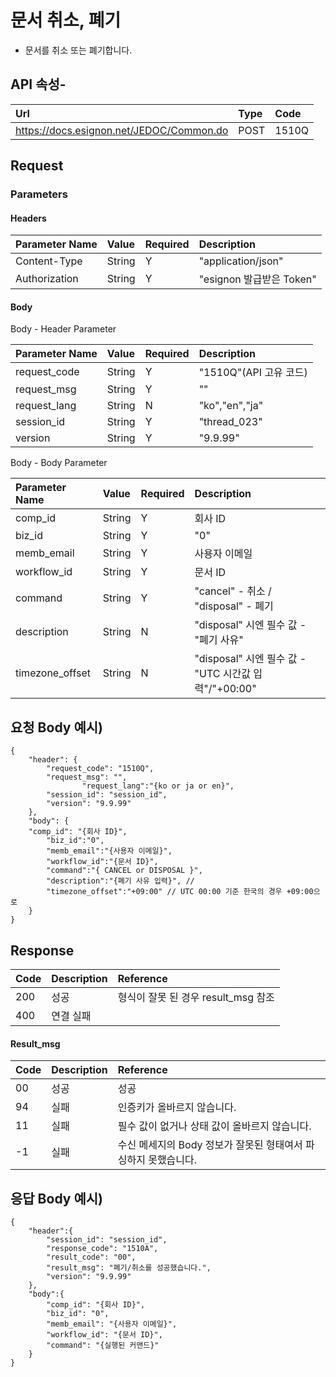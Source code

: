 # 문서 취소, 폐기

* 문서를 취소 또는 폐기합니다.

## API 속성-

| Url | Type | **Code** |
| :--- | :--- | :--- |
| https://docs.esignon.net/JEDOC/Common.do | POST | 1510Q |

## Request

### Parameters

####  Headers

| **Parameter Name**                         | **Value**                                                 | Required | **Description** |
| :--- | :--- | :--- | :--- |
| Content-Type | String | Y | "application/json" |
| Authorization | String | Y | "esignon 발급받은 Token" |

####   Body 

  Body - Header Parameter

| **Parameter Name**                         | **Value**                                                 | Required | **Description** |
| :--- | :--- | :--- | :--- |
| request\_code | String | Y | "1510Q"\(API 고유 코드\) |
| request\_msg | String | Y | "" |
| request\_lang | String | N | "ko","en","ja" |
| session\_id | String | Y | "thread\_023" |
| version | String | Y | "9.9.99" |

  Body - Body Parameter

| **Parameter Name** | **Value** | Required | **Description** |
| :--- | :--- | :--- | :--- |
| comp\_id | String | Y | 회사 ID |
| biz\_id | String | Y | "0" |
| memb\_email | String | Y | 사용자 이메일 |
| workflow\_id | String | Y | 문서 ID |
| command | String | Y | "cancel" - 취소 / "disposal" - 폐기 |
| description | String | N | "disposal" 시엔 필수 값 - "폐기 사유" |
| timezone\_offset | String | N | "disposal" 시엔 필수 값 - "UTC 시간값 입력"/"+00:00" |

## 요청 Body 예시\)

```text
{
	"header": {
		"request_code": "1510Q",
		"request_msg": "",
      	        "request_lang":"{ko or ja or en}",
		"session_id": "session_id",
		"version": "9.9.99"
	},
	"body": {
	"comp_id": "{회사 ID}",
      	"biz_id":"0",
      	"memb_email":"{사용자 이메일}",
      	"workflow_id":"{문서 ID}",
      	"command":"{ CANCEL or DISPOSAL }",
      	"description":"{폐기 사유 입력}", // 
      	"timezone_offset":"+09:00" // UTC 00:00 기준 한국의 경우 +09:00으로
	}
}
```

## Response

| Code | **Description** | **Reference** |
| :--- | :--- | :--- |
| 200 | 성공 | 형식이 잘못 된 경우 result\_msg 참조 |
| 400 | 연결 실패  |  |

#### Result\_msg

| Code | **Description** | **Reference** |
| :--- | :--- | :--- |
| 00 | 성공 | 성공 |
| 94 | 실패 | 인증키가 올바르지 않습니다. |
| 11 | 실패 | 필수 값이 없거나 상태 값이 올바르지 않습니다. |
| -1 | 실패 | 수신 메세지의 Body 정보가 잘못된 형태여서 파싱하지 못했습니다. |

## 응답 Body 예시\)

```text
{
	"header":{
		"session_id": "session_id",
		"response_code": "1510A",
		"result_code": "00",
		"result_msg": "폐기/취소를 성공했습니다.",
		"version": "9.9.99"
	},
	"body":{
		"comp_id": "{회사 ID}",
		"biz_id": "0",
		"memb_email": "{사용자 이메일}",
		"workflow_id": "{문서 ID}",
		"command": "{실행된 커맨드}"
	}
}
```

